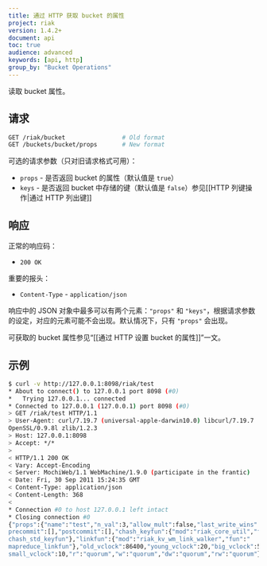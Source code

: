 ```yaml
---
title: 通过 HTTP 获取 bucket 的属性
project: riak
version: 1.4.2+
document: api
toc: true
audience: advanced
keywords: [api, http]
group_by: "Bucket Operations"
---
```


读取 bucket 属性。

## 请求

```bash
GET /riak/bucket                # Old format
GET /buckets/bucket/props       # New format
```

可选的请求参数（只对旧请求格式可用）：

* `props` - 是否返回 bucket 的属性（默认值是 `true`）
* `keys` - 是否返回 bucket 中存储的键（默认值是 `false`）参见[[HTTP 列键操作|通过 HTTP 列出键]]

## 响应

正常的响应码：

* `200 OK`

重要的报头：

* `Content-Type` - `application/json`

响应中的 JSON 对象中最多可以有两个元素：`"props"` 和 `"keys"`，根据请求参数的设定，对应的元素可能不会出现。默认情况下，只有 `"props"` 会出现。

可获取的 bucket 属性参见“[[通过 HTTP 设置 bucket 的属性]]”一文。

## 示例

```bash
$ curl -v http://127.0.0.1:8098/riak/test
* About to connect() to 127.0.0.1 port 8098 (#0)
*   Trying 127.0.0.1... connected
* Connected to 127.0.0.1 (127.0.0.1) port 8098 (#0)
> GET /riak/test HTTP/1.1
> User-Agent: curl/7.19.7 (universal-apple-darwin10.0) libcurl/7.19.7
OpenSSL/0.9.8l zlib/1.2.3
> Host: 127.0.0.1:8098
> Accept: */*
>
< HTTP/1.1 200 OK
< Vary: Accept-Encoding
< Server: MochiWeb/1.1 WebMachine/1.9.0 (participate in the frantic)
< Date: Fri, 30 Sep 2011 15:24:35 GMT
< Content-Type: application/json
< Content-Length: 368
<
* Connection #0 to host 127.0.0.1 left intact
* Closing connection #0
{"props":{"name":"test","n_val":3,"allow_mult":false,"last_write_wins":false,"
precommit":[],"postcommit":[],"chash_keyfun":{"mod":"riak_core_util","fun":"
chash_std_keyfun"},"linkfun":{"mod":"riak_kv_wm_link_walker","fun":"
mapreduce_linkfun"},"old_vclock":86400,"young_vclock":20,"big_vclock":50,"
small_vclock":10,"r":"quorum","w":"quorum","dw":"quorum","rw":"quorum"}}
```
